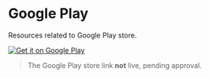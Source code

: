 # Google Play

Resources related to Google Play store.

[![Get it on Google Play](https://play.google.com/intl/en_us/badges/static/images/badges/en_badge_web_generic.png)](https://play.google.com/store/apps/details?id=com.blacklivesmatter.policebrutality&pcampaignid=pcampaignidMKT-Other-global-all-co-prtnr-py-PartBadge-Mar2515-1)

> The Google Play store link **not** live, pending approval.
